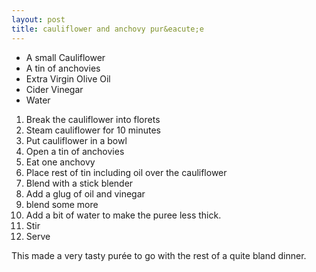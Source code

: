 ```yaml
---
layout: post
title: cauliflower and anchovy pur&eacute;e
---
```


* A small Cauliflower
* A tin of anchovies
* Extra Virgin Olive Oil
* Cider Vinegar
* Water

1. Break the cauliflower into florets
1. Steam cauliflower for 10 minutes
1. Put cauliflower in a bowl
1. Open a tin of anchovies
1. Eat one anchovy
1. Place rest of tin including oil over the cauliflower
1. Blend with a stick blender
1. Add a glug of oil and vinegar
1. blend some more
1. Add a bit of water to make the puree less thick.
1. Stir
1. Serve

This made a very tasty pur&eacute;e to go with the rest of a quite bland dinner.
